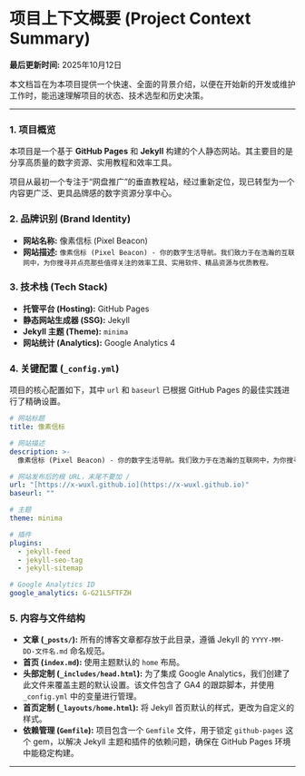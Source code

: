 # 项目上下文概要 (Project Context Summary)

**最后更新时间:** 2025年10月12日

本文档旨在为本项目提供一个快速、全面的背景介绍，以便在开始新的开发或维护工作时，能迅速理解项目的状态、技术选型和历史决策。

---

### 1. 项目概览

本项目是一个基于 **GitHub Pages** 和 **Jekyll** 构建的个人静态网站。其主要目的是分享高质量的数字资源、实用教程和效率工具。

项目从最初一个专注于“网盘推广”的垂直教程站，经过重新定位，现已转型为一个内容更广泛、更具品牌感的数字资源分享中心。

### 2. 品牌识别 (Brand Identity)

* **网站名称:** 像素信标 (Pixel Beacon)
* **网站描述:** `像素信标 (Pixel Beacon) - 你的数字生活导航。我们致力于在浩瀚的互联网中，为你搜寻并点亮那些值得关注的效率工具、实用软件、精品资源与优质教程。`

### 3. 技术栈 (Tech Stack)

* **托管平台 (Hosting):** GitHub Pages
* **静态网站生成器 (SSG):** Jekyll
* **Jekyll 主题 (Theme):** `minima`
* **网站统计 (Analytics):** Google Analytics 4

### 4. 关键配置 (`_config.yml`)

项目的核心配置如下，其中 `url` 和 `baseurl` 已根据 GitHub Pages 的最佳实践进行了精确设置。

```yaml
# 网站标题
title: 像素信标

# 网站描述
description: >-
  像素信标 (Pixel Beacon) - 你的数字生活导航。我们致力于在浩瀚的互联网中，为你搜寻并点亮那些值得关注的效率工具、实用软件、精品资源与优质教程。

# 网站发布后的根 URL，末尾不要加 /
url: "[https://x-wuxl.github.io](https://x-wuxl.github.io)" 
baseurl: ""

# 主题
theme: minima

# 插件
plugins:
  - jekyll-feed
  - jekyll-seo-tag
  - jekyll-sitemap

# Google Analytics ID
google_analytics: G-G21L5FTFZH
```

### 5. 内容与文件结构

* **文章 (`_posts/`):** 所有的博客文章都存放于此目录，遵循 Jekyll 的 `YYYY-MM-DD-文件名.md` 命名规范。
* **首页 (`index.md`):** 使用主题默认的 `home` 布局。
* **头部定制 (`_includes/head.html`):** 为了集成 Google Analytics，我们创建了此文件来覆盖主题的默认设置。该文件包含了 GA4 的跟踪脚本，并使用 `_config.yml` 中的变量进行管理。
* **首页定制 (`_layouts/home.html`):** 将 Jekyll 首页默认的样式，更改为自定义的样式。
* **依赖管理 (`Gemfile`):** 项目包含一个 `Gemfile` 文件，用于锁定 `github-pages` 这个 gem，以解决 Jekyll 主题和插件的依赖问题，确保在 GitHub Pages 环境中能稳定构建。

---